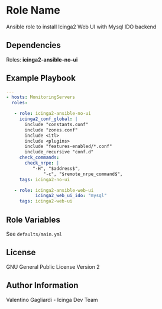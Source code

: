 Role Name
========

Ansible role to install Icinga2 Web UI with Mysql IDO backend

Dependencies
------------

Roles: **icinga2-ansible-no-ui**

Example Playbook
-------------------------

```yaml
---
- hosts: MonitoringServers
  roles:

   - role: icinga2-ansible-no-ui
     icinga2_conf_global: |
       include "constants.conf"
       include "zones.conf"
       include <itl>
       include <plugins>
       include "features-enabled/*.conf"
       include_recursive "conf.d"
     check_commands:
       check_nrpe: |
          "-H", "$address$",
              "-c", "$remote_nrpe_command$",
     tags: icinga2-no-ui

   - role: icinga2-ansible-web-ui
           icinga2_web_ui_ido: "mysql"
     tags: icinga2-web-ui
```


Role Variables
--------------

See `defaults/main.yml`

License
-------

GNU General Public License Version 2

Author Information
------------------

Valentino Gagliardi - Icinga Dev Team

